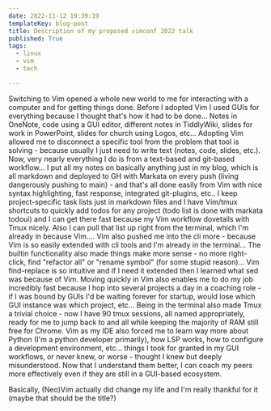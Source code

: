 ```yaml
---
date: 2022-11-12 19:39:19
templateKey: blog-post
title: Description of my proposed vimconf 2022 talk
published: True
tags:
  - linux
  - vim
  - tech

---
```


Switching to Vim opened a whole new world to me for interacting with a computer
and for getting things done. Before I adopted Vim I used GUIs for everything
because I thought that's how it had to be done... Notes in OneNote, code using
a GUI editor, different notes in TiddlyWiki, slides for work in PowerPoint,
slides for church using Logos, etc... Adopting Vim allowed me to disconnect a
specific tool from the problem that tool is solving - because usually I just
need to write text (notes, code, slides, etc.). Now, very nearly everything I
do is from a text-based and git-based workflow... I put all my notes on
basically anything just in my blog, which is all markdown and deployed to GH
with Markata on every push (living dangerously pushing to main) - and that's
all done easily from Vim with nice syntax highlighting, fast response,
integrated git-plugins, etc.. I keep project-specific task lists just in
markdown files and I have Vim/tmux shortcuts to quickly add todos for any
project (todo list is done with markata todoui) and I can get there fast
because my Vim workflow dovetails with Tmux nicely. Also I can pull that list
up right from the terminal, which I'm already in because Vim.... Vim also
pushed me into the cli more - because Vim is so easily extended with cli tools
and I'm already in the terminal... The builtin functionality also made things
make more sense - no more right-click, find "refactor all" or "rename symbol"
(for some stupid reason)... Vim find-replace is so intuitive and if I need it
extended then I learned what sed was because of Vim. Moving quickly in Vim also
enables me to do my job incredibly fast because I hop into several projects a
day in a coaching role - if I was bound by GUIs I'd be waiting forever for
startup, would lose which GUI instance was which project, etc... Being in the
terminal also made Tmux a trivial choice - now I have 90 tmux sessions, all
named appropriately, ready for me to jump back to and all while keeping the
majority of RAM still free for Chrome. Vim as my IDE also forced me to learn
way more about Python (I'm a python developer primarily), how LSP works, how to
configure a development environment, etc... things I took for granted in my GUI
workflows, or never knew, or worse - thought I knew but deeply misunderstood.
Now that I understand them better, I can coach my peers more effectively even
if they are still in a GUI-based ecosystem.

Basically, (Neo)Vim actually did change my life and I'm really thankful for it
(maybe that should be the title?)
